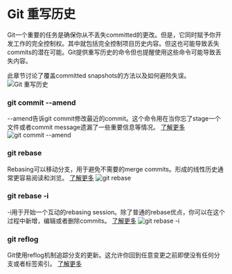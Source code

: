 Git 重写历史
============

Git一个重要的任务是确保你从不丢失committed的更改。但是，它同时赋予你开发工作的完全控制权。其中就包括完全控制项目历史内容。但这也可能导致丢失commits的潜在可能。Git提供重写历史的命令但也提醒使用这些命令可能导致丢失内容。

此章节讨论了覆盖committed snapshots的方法以及如何避险失误。
![Git 重写历史](https://gp1.wac.edgecastcdn.net/8029C4/wac-small/wac/landing/git/tutorial/rewriting-git-history/pageSections/0/contentColumnTwo/0/imageBinary/git-tutorial_rewriting-history.png)

### git commit --amend
--amend告诉git commit修改最近的commit。这个命令用在当你忘了stage一个文件或者commit message遗漏了一些重要信息等情况。
[了解更多](git-commit.md)
![git commit --amend](https://gp1.wac.edgecastcdn.net/8029C4/wac-small/wac/landing/git/tutorial/rewriting-git-history/pageSections/00/contentFullWidth/0/tabs/0/pageSections/0/contentColumnTwo/0/imageBinary/git-tutorial-commit-amend.png)

### git rebase
Rebasing可以移动分支，用于避免不需要的merge commits。形成的线性历史通常更容易阅读和浏览。
[了解更多](git-rebase.md)
![git rebase](https://gp1.wac.edgecastcdn.net/8029C4/wac-small/wac/landing/git/tutorial/rewriting-git-history/pageSections/00/contentFullWidth/0/tabs/0/pageSections/00/contentColumnTwo/0/imageBinary/git-tutorial_history-rebase.png)

### git rebase -i
-i用于开始一个互动的rebasing session。除了普通的rebase优点，你可以在这个过程中新增，编辑或者删除commits。
[了解更多](git-rebase-i.md)
![git rebase -i](https://gp1.wac.edgecastcdn.net/8029C4/wac-small/wac/landing/git/tutorial/rewriting-git-history/pageSections/00/contentFullWidth/0/tabs/0/pageSections/01/contentColumnTwo/0/imageBinary/git-tutorial_history-rebase-i.png)

### git reflog
Git使用reflog机制追踪分支的更新。这允许你回到任意变更之前即使没有任何分支或者标签索引。
[了解更多](git-reflog.md)
